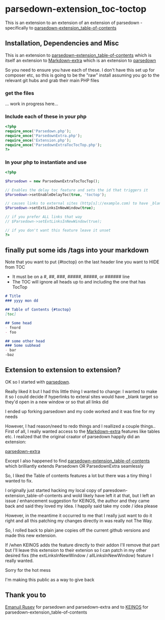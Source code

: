 # parsedown-extension_toc-toctop
This is an extension to an extension of an extension of parsedown - specifically to [parsedown-extension_table-of-contents](https://github.com/KEINOS/parsedown-extension_table-of-contents) 

## Installation, Dependencies and Misc
This is an extension to [parsedown-extension_table-of-contents](https://github.com/KEINOS/parsedown-extension_table-of-contents) which is itself an extension to [Markdown-extra](https://michelf.ca/projects/php-markdown/extra/) which is an extension to [parsedown](https://github.com/erusev/parsedown)

So you need to ensure you have each of these. I don't have this set up for composer etc, so this is going to be the "raw" install assuming you go to the relevant git hubs and grab their main PHP files
### get the files
... work in progress here... 

### Include each of these in your php 
```php
<?php
require_once('Parsedown.php');
require_once('ParsedownExtra.php');
require_once('Extension.php');
require_once('ParsedownExtraTocTocTop.php');
?>
```

### In your php to instantiate and use
```php
<?php

$Parsedown = new ParsedownExtraTocTocTop();

// Enables the delay toc feature and sets the id that triggers it
$Parsedown->setEnableDelayToc(true, 'toctop');

// causes links to external sites (http[s]://example.com) to have _blank target so they open in new
$Parsedown->setExtLinksInNewWindow(true);

// if you prefer ALL links that way
// $Parsedown->setExtLinksInNewWindow(true);

// if you don't want this feature leave it unset
?>
```

## finally put some ids /tags into your markdown
Note that you want to put {\#toctop} on the last header line you want to HIDE from TOC
- It must be on a #, ##, ###, #####, #####, or ###### line
- The TOC will ignore all heads up to and including the one that has TocTop
```markdown
# Title
### yyyy mon dd

## Table of Contents {#toctop}
[toc] 

## Some head
- fnord
- foo

## some other head
### Some subhead
- bar
-baz
```



## Extension to extension to extension?
OK so I started with [parsedown](https://github.com/erusev/parsedown).

Really liked it but I had this little thing I wanted to change: I wanted to make it so I could decide if hyperlinks to exteral sites would have \_blank target so they'd open in a new window  or so that all links did

I ended up forking parsedown and my code worked and it was fine for my needs

However, I had reason/need to redo things and I reallized a couple things.. First of all, I really wanted access to the [Markdown-extra](https://michelf.ca/projects/php-markdown/extra/) features like tables etc. I realized that the original craator of parsedown happily did an extension:

[parsedown-extra](https://github.com/erusev/parsedown-extra)

Except I also happened to find [parsedown-extension_table-of-contents](https://github.com/KEINOS/parsedown-extension_table-of-contents) which brilliantly extends Parsedown OR ParsedownExtra seamlessly

So, I liked the Table of contents features a lot but there was a tiny thing I wanted to fix.

I originally just started hacking my local copy of paresdown-extension_table-of-contents and wold likely have left it at that, but I left an issue / enhancement suggestion for KEINOS, the author and they came back and said they loved my idea. I happily said take my code / idea please

However, in the meantime it occurred to me that I really just want to do it right and all this patching my changes directly in was really not The Way.

So, I rolled back to plain jane copies off the current github versions and made this new extension.

If /when KEINOS adds the feature directly to their addon I'll remove that part but I'll leave this extension to their extenion so I can patch in my other desired fixs (the extLinksInNewWindow / allLinksInNewWindow) feature I really wanted.

Sorry for the hot mess

I'm making this public as a way to give back

## Thank you  to 
[Emanuil Rusev](https://github.com/erusev/) for parsedown and parsedown-extra
and to [KEINOS](https://github.com/KEINOS) for parsedown-extension_table-of-contents

